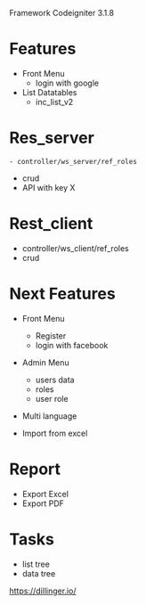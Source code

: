 Framework Codeigniter 3.1.8

# Features
  - Front Menu
    - login with google
  - List Datatables
  	- inc_list_v2

# Res_server
	- controller/ws_server/ref_roles
  - crud
  - API with key X

# Rest_client
  - controller/ws_client/ref_roles
  - crud

# Next Features
  - Front Menu
    - Register
    - login with facebook

  - Admin Menu
    - users data
    - roles
    - user role

  - Multi language
  - Import from excel

# Report
  - Export Excel
  - Export PDF

# Tasks
  - list tree
  - data tree

https://dillinger.io/